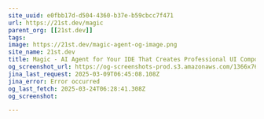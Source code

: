 ```yaml
---
site_uuid: e0fbb17d-d504-4360-b37e-b59cbcc7f471
url: https://21st.dev/magic
parent_org: [[21st.dev]]
tags: 
image: https://21st.dev/magic-agent-og-image.png
site_name: 21st.dev
title: Magic - AI Agent for Your IDE That Creates Professional UI Components | 21st.dev
og_screenshot_url: https://og-screenshots-prod.s3.amazonaws.com/1366x768/80/false/d91e4feb614da04bd15c16235e51ff0f3ea99c4f776adc19f78263ac7ed4a898.jpeg
jina_last_request: 2025-03-09T06:45:08.108Z
jina_error: Error occurred
og_last_fetch: 2025-03-24T06:28:41.308Z
og_screenshot: 

---
```


